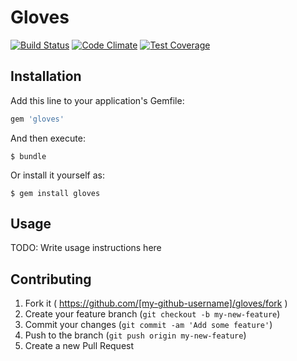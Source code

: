 # Gloves

[![Build Status](https://travis-ci.org/jphenow/gloves.svg?branch=master)](https://travis-ci.org/jphenow/gloves)
[![Code Climate](https://codeclimate.com/github/jphenow/gloves/badges/gpa.svg)](https://codeclimate.com/github/jphenow/gloves)
[![Test Coverage](https://codeclimate.com/github/jphenow/gloves/badges/coverage.svg)](https://codeclimate.com/github/jphenow/gloves)

## Installation

Add this line to your application's Gemfile:

```ruby
gem 'gloves'
```

And then execute:

    $ bundle

Or install it yourself as:

    $ gem install gloves

## Usage

TODO: Write usage instructions here

## Contributing

1. Fork it ( https://github.com/[my-github-username]/gloves/fork )
2. Create your feature branch (`git checkout -b my-new-feature`)
3. Commit your changes (`git commit -am 'Add some feature'`)
4. Push to the branch (`git push origin my-new-feature`)
5. Create a new Pull Request
